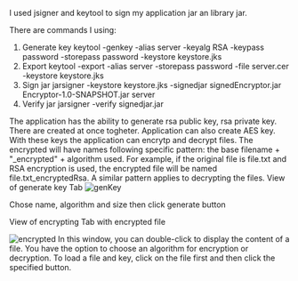 I used jsigner and keytool to sign my application jar an library jar. 

There are commands I using:

1. Generate key
keytool -genkey -alias server -keyalg RSA -keypass password -storepass password -keystore keystore.jks
2. Export
keytool -export -alias server -storepass password -file server.cer -keystore keystore.jks
3. Sign jar
jarsigner -keystore keystore.jks -signedjar signedEncryptor.jar Encryptor-1.0-SNAPSHOT.jar server
4. Verify jar
jarsigner -verify signedjar.jar

The application has the ability to generate rsa public key, rsa private key. There are created at once togheter. Application can also create AES key. With these keys the application can encrytp and decrypt files. The encrypted will have names following specific pattern: the base filename + "_encrypted" + algorithm used. For example, if the original file is file.txt and RSA encryption is used, the encrypted file will be named file.txt_encryptedRsa. A similar pattern applies to decrypting the files.
View of generate key Tab
![genKey](https://github.com/Maurycjo/Maurycy_Niewczas_Portfolio/assets/59066809/798fc3bb-9927-46ed-bb6e-05407c49607a)

Chose name, algorithm and size then click generate button

View of encrypting Tab with encrypted file

![encrypted](https://github.com/Maurycjo/Maurycy_Niewczas_Portfolio/assets/59066809/483c35fb-665b-442e-b6d4-76b9173185dd)
In this window, you can double-click to display the content of a file. You have the option to choose an algorithm for encryption or decryption. To load a file and key, click on the file first and then click the specified button.
